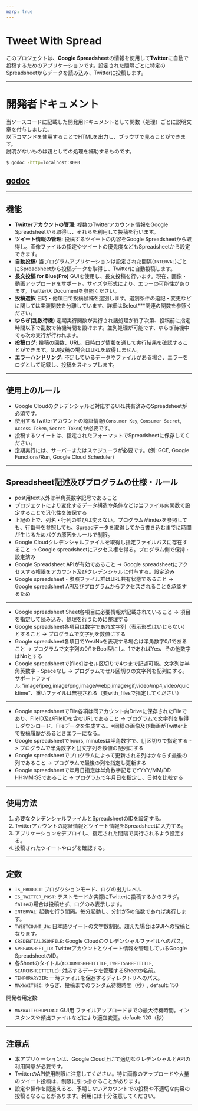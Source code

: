 ```yaml
---
marp: true
---
```


# Tweet With Spread

このプロジェクトは、**Google Spreadsheet**の情報を使用して**Twitter**に自動で投稿するためのアプリケーションです。設定された間隔ごとに特定のSpreadsheetからデータを読み込み、Twitterに投稿します。

---

# 開発者ドキュメント
当ソースコードに記載した開発用ドキュメントとして関数（処理）ごとに説明文章を付与しました。  
以下コマンドを使用することでHTMLを出力し、ブラウザで見ることができます。  
説明がないものは親としての処理を補助するものです。  


```sh
$ godoc -http=localhost:8080
```
[godoc](http://localhost:8080/pkg/tweet-with-spread/)
---

---

## 機能

- **Twitterアカウントの管理:** 複数のTwitterアカウント情報をGoogle Spreadsheetから取得し、それらを利用して投稿を行います。
- **ツイート情報の管理:** 投稿するツイートの内容をGoogle Spreadsheetから取得し。画像ファイルの指定やツイートの優先度などもSpreadsheetから設定できます。
- **自動投稿:** 当プログラムアプリケーションは設定された間隔(`INTERVAL`)ごとにSpreadsheetから投稿データを取得し、Twitterに自動投稿します。
- **長文投稿 for Blue(Pro)** GUIを使用し、長文投稿を行います。現在、画像・動画アップロードをサポート。サイズや形式により、エラーの可能性があります。Twitter/X Documentを参照ください。
- **投稿選択** 日時・他項目で投稿候補を選別します。選別条件の追記・変更などに関しては実装関数を分離しています、詳細はSelect***関連の関数を参照ください。
- **ゆらぎ(乱数待機)** 定期実行関数が実行され諸処理が終了次第、投稿前に指定時間以下で乱数で待機時間を設けます。並列処理が可能です、ゆらぎ待機中でも次の実行が行われます。
- **投稿ログ:** 投稿の回数、URL、日時ログ情報を通して実行結果を確認することができます。GUI投稿の場合はURLを取得しません。
- **エラーハンドリング:** 不足しているデータやファイルがある場合、エラーをログとして記録し、投稿をスキップします。

---

## 使用上のルール

- Google Cloudのクレデンシャルと対応するURL共有済みのSpreadsheetが必須です。
- 使用するTwitterアカウントの認証情報(`Consumer Key`, `Consumer Secret`, `Access Token`, `Secret Token`)が必要です。
- 投稿するツイートは、指定されたフォーマットでSpreadsheetに保存してください。
- 定期実行には、サーバーまたはスケジューラが必要です。(例: GCE, Google Functions/Run, Google Cloud Scheduler)

---

## Spreadsheet記述及びプログラムの仕様・ルール
- post用text以外は半角英数字記号であること
- プロジェクトにより変化するデータ構造や条件などは当ファイル内関数で設定することで汎化性を確保する
- 上記の上で、列名・行列の並びは変えない。プログラムがindexを参照しても、行番号を参照しても、Spreadデータを取得してから書き込むまでに時間が生じるためバグの原因をルールで制限。
- Google Cloudクレデンシャルファイルを取得し指定ファイルパスに存在すること -> Google spreadsheetにアクセス権を得る。プログラム側で保持・設定済み
- Google Spreadsheet APIが有効であること -> Google spreadsheetにアクセスする権限をアカウント及びクレデンシャルに付与する。設定済み
- Google spreadsheet・参照ファイル群はURL共有状態であること -> Google spreadsheet API及びプログラムからアクセスされることを承認するため
---

- Google spreadsheet Sheet各項目に必要情報が記載されていること -> 項目を指定して読み込み、処理を行うために整理する
- Google spreadsheet各項目は数字であれ文字列（表示形式はいじらない）とすること -> プログラムで文字列を数値にする
- Google spreadsheet各項目でYes/Noを表現する場合は半角数字0/1であること -> プログラムで文字列の0/1をBool型にし、1であればYes、その他数字はNoとする
- Google spreadsheetで[files]はセル区切りで4つまで記述可能。文字列は半角英数字・Spaceなし -> プログラムでセル区切りの文字列を配列にする。サポートファイル:"image/jpeg,image/png,image/webp,image/gif,video/mp4,video/quicktime"、重いファイルは無視される（要with_filesで指定してください）
---

- Google spreadsheetでFile各項は同アカウント内Driveに保存されたFileであり、FileID及びFileIDを含むURLであること -> プログラムで文字列を取得しダウンロード、Fileデータを生成する。※同様の画像及び動画がTwitter上で投稿履歴があるときエラーになる。
- Google spreadsheetでhours, minutesは半角数字で、[,]区切りで指定する -> プログラムで半角数字と[,]文字列を数値の配列にする
- Google spreadsheetでプログラムによって更新される列はかならず最後の列であること -> プログラムで最後の列を指定し更新する
- Google spreadsheetで年月日指定は半角数字記号でYYYY/MM/DD HH:MM:SSであること -> プログラムで年月日を指定し、日付を比較する
---

## 使用方法

1. 必要なクレデンシャルファイルとSpreadsheetのIDを設定する。
2. Twitterアカウントの認証情報とツイート情報をSpreadsheetに入力する。
3. アプリケーションをデプロイし、指定された間隔で実行されるよう設定する。
4. 投稿されたツイートやログを確認する。

---

## 定数
- `IS_PRODUCT`: プロダクションモード、ログの出力レベル
- `IS_TWITTER_POST`: テストモードか実際にTwitterに投稿するかのフラグ。`false`の場合は投稿せず、ログのみ表示します。
- `INTERVAL`: 起動を行う間隔。毎分起動し、分針が5の倍数であれば実行します。
- `TWEETCOUNT_JA`: 日本語ツイートの文字数制限。超えた場合はGUIへの投稿となります。
- `CREDENTIALJSONFILE`: Google Cloudのクレデンシャルファイルへのパス。
- `SPREADSHEET_ID`: Twitterアカウントとツイート情報を管理しているGoogle SpreadsheetのID。
- 各Sheetのタイトル(`ACCOUNTSHEETTITLE`, `TWEETSSHEETTITLE`, `SEARCHSHEETTITLE`): 対応するデータを管理するSheetの名前。
- `TEMPORARYDIR`: 一時ファイルを保存するディレクトリへのパス。
-	`MAXWAITSEC`: ゆらぎ、投稿までのランダム待機時間（秒）, default: 150

開発者用定数:
- `MAXWAITFORUPLOAD`: GUI用 ファイルアップロードまでの最大待機時間。インスタンスや頻出ファイルなどにより適宜変更。default: 120（秒）
---

## 注意点

- 本アプリケーションは、Google Cloud上にて適切なクレデンシャルとAPIの利用同意が必要です。
- TwitterのAPI使用制限に注意してください。特に画像のアップロードや大量のツイート投稿は、制限に引っ掛かることがあります。
- 設定や操作を間違えると、予期しないアカウントでの投稿や不適切な内容の投稿となることがあります。利用には十分注意してください。
----------------